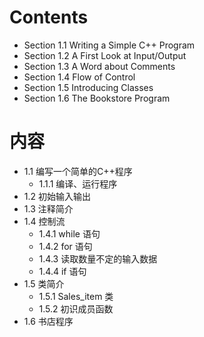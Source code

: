 # Contents
* Section 1.1 Writing a Simple C++ Program 
* Section 1.2 A First Look at Input/Output 
* Section 1.3 A Word about Comments 
* Section 1.4 Flow of Control
* Section 1.5 Introducing Classes 
* Section 1.6 The Bookstore Program 

# 内容
* 1.1 编写一个简单的C++程序
    - 1.1.1 编译、运行程序
* 1.2 初始输入输出
* 1.3 注释简介
* 1.4 控制流
    - 1.4.1 while 语句
    - 1.4.2 for 语句
    - 1.4.3 读取数量不定的输入数据
    - 1.4.4 if 语句
* 1.5 类简介
    - 1.5.1 Sales_item 类
    - 1.5.2 初识成员函数
* 1.6 书店程序